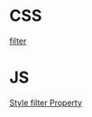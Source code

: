 # CSS

[filter](https://developer.mozilla.org/en-US/docs/Web/CSS/filter)

# JS

[Style filter Property](https://www.w3schools.com/jsref/prop_style_filter.asp)
